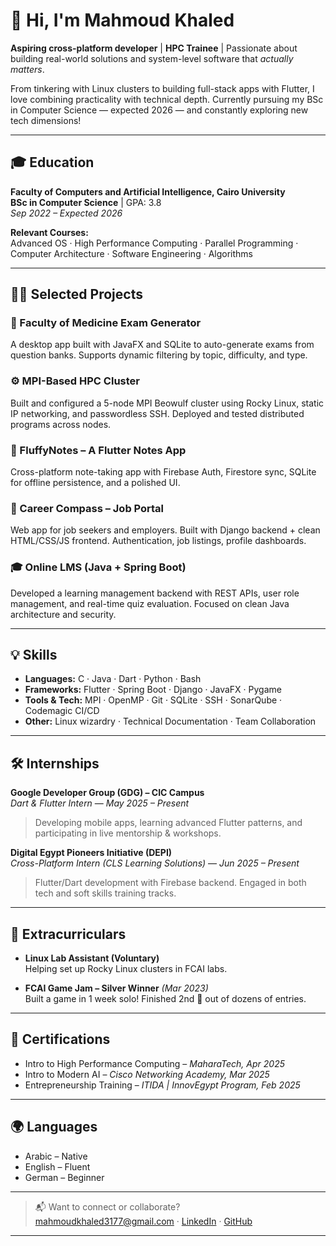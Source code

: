 # 👋 Hi, I'm Mahmoud Khaled

**Aspiring cross-platform developer** | **HPC Trainee** | Passionate about building real-world solutions and system-level software that *actually matters*.

From tinkering with Linux clusters to building full-stack apps with Flutter, I love combining practicality with technical depth. Currently pursuing my BSc in Computer Science — expected 2026 — and constantly exploring new tech dimensions!

---

## 🎓 Education

**Faculty of Computers and Artificial Intelligence, Cairo University**  
**BSc in Computer Science** | GPA: 3.8  
*Sep 2022 – Expected 2026*

**Relevant Courses:**  
Advanced OS · High Performance Computing · Parallel Programming · Computer Architecture · Software Engineering · Algorithms

---

## 🧑‍💻 Selected Projects

### 🧪 Faculty of Medicine Exam Generator
A desktop app built with JavaFX and SQLite to auto-generate exams from question banks. Supports dynamic filtering by topic, difficulty, and type.

### ⚙️ MPI-Based HPC Cluster
Built and configured a 5-node MPI Beowulf cluster using Rocky Linux, static IP networking, and passwordless SSH. Deployed and tested distributed programs across nodes.

### 📝 FluffyNotes – A Flutter Notes App
Cross-platform note-taking app with Firebase Auth, Firestore sync, SQLite for offline persistence, and a polished UI.

### 💼 Career Compass – Job Portal
Web app for job seekers and employers. Built with Django backend + clean HTML/CSS/JS frontend. Authentication, job listings, profile dashboards.

### 🎓 Online LMS (Java + Spring Boot)
Developed a learning management backend with REST APIs, user role management, and real-time quiz evaluation. Focused on clean Java architecture and security.

---

## 💡 Skills

- **Languages:** C · Java · Dart · Python · Bash
- **Frameworks:** Flutter · Spring Boot · Django · JavaFX · Pygame
- **Tools & Tech:** MPI · OpenMP · Git · SQLite · SSH · SonarQube · Codemagic CI/CD
- **Other:** Linux wizardry · Technical Documentation · Team Collaboration

---

## 🛠️ Internships

**Google Developer Group (GDG) – CIC Campus**  
*Dart & Flutter Intern* — *May 2025 – Present*  
> Developing mobile apps, learning advanced Flutter patterns, and participating in live mentorship & workshops.

**Digital Egypt Pioneers Initiative (DEPI)**  
*Cross-Platform Intern (CLS Learning Solutions)* — *Jun 2025 – Present*  
> Flutter/Dart development with Firebase backend. Engaged in both tech and soft skills training tracks.

---

## 🌱 Extracurriculars

- **Linux Lab Assistant (Voluntary)**  
  Helping set up Rocky Linux clusters in FCAI labs.

- **FCAI Game Jam – Silver Winner** *(Mar 2023)*  
  Built a game in 1 week solo! Finished 2nd 🥈 out of dozens of entries.

---

## 📜 Certifications

- Intro to High Performance Computing – *MaharaTech, Apr 2025*  
- Intro to Modern AI – *Cisco Networking Academy, Mar 2025*  
- Entrepreneurship Training – *ITIDA | InnovEgypt Program, Feb 2025*

---

## 🌍 Languages

- Arabic – Native  
- English – Fluent  
- German – Beginner

---

> 📬 Want to connect or collaborate?  
[mahmoudkhaled3177@gmail.com](mailto:mahmoudkhaled3177@gmail.com) · [LinkedIn](https://linkedin.com/in/mahmoud-khaled-79576a31b) · [GitHub](https://github.com/Mahmoud3177Khaled)

---
